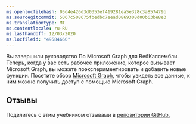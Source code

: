 ```yaml
---
ms.openlocfilehash: 05d4e426d3d0353ef419281ea5e328c3a857479b
ms.sourcegitcommit: 5067c508675fbedbc7eead0869308d00b63be8e3
ms.translationtype: MT
ms.contentlocale: ru-RU
ms.lasthandoff: 12/03/2020
ms.locfileid: "49584660"
---
```

<!-- markdownlint-disable MD002 MD041 -->

Вы завершили руководство По Microsoft Graph для ВебКассембли. Теперь, когда у вас есть рабочее приложение, которое вызывает Microsoft Graph, вы можете поэкспериментировать и добавить новые функции. Посетите обзор [Microsoft Graph,](/graph/overview) чтобы увидеть все данные, к ним можно получить доступ с помощью Microsoft Graph.

## <a name="feedback"></a>Отзывы

Поделитесь с этим учебником отзывами в [репозитории GitHub.](https://github.com/microsoftgraph/msgraph-training-blazor-clientside)
